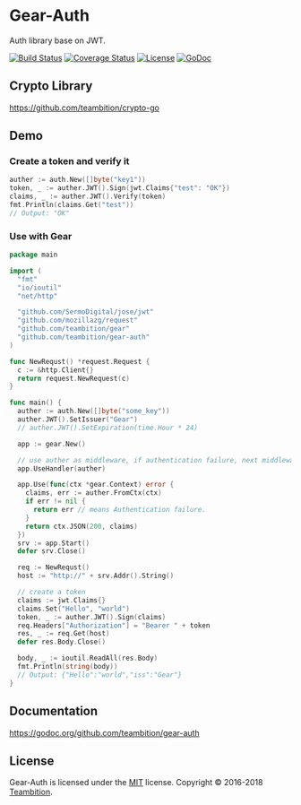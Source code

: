 # Gear-Auth

Auth library base on JWT.

[![Build Status](http://img.shields.io/travis/teambition/gear-auth.svg?style=flat-square)](https://travis-ci.org/teambition/gear-auth)
[![Coverage Status](http://img.shields.io/coveralls/teambition/gear-auth.svg?style=flat-square)](https://coveralls.io/r/teambition/gear-auth)
[![License](http://img.shields.io/badge/license-mit-blue.svg?style=flat-square)](https://raw.githubusercontent.com/teambition/gear-auth/master/LICENSE)
[![GoDoc](http://img.shields.io/badge/go-documentation-blue.svg?style=flat-square)](http://godoc.org/github.com/teambition/gear-auth)

## Crypto Library

https://github.com/teambition/crypto-go

## Demo

### Create a token and verify it

```go
auther := auth.New([]byte("key1"))
token, _ := auther.JWT().Sign(jwt.Claims{"test": "OK"})
claims, _ := auther.JWT().Verify(token)
fmt.Println(claims.Get("test"))
// Output: "OK"
```

### Use with Gear

```go
package main

import (
  "fmt"
  "io/ioutil"
  "net/http"

  "github.com/SermoDigital/jose/jwt"
  "github.com/mozillazg/request"
  "github.com/teambition/gear"
  "github.com/teambition/gear-auth"
)

func NewRequst() *request.Request {
  c := &http.Client{}
  return request.NewRequest(c)
}

func main() {
  auther := auth.New([]byte("some_key"))
  auther.JWT().SetIssuer("Gear")
  // auther.JWT().SetExpiration(time.Hour * 24)

  app := gear.New()

  // use auther as middleware, if authentication failure, next middleware will not run.
  app.UseHandler(auther)

  app.Use(func(ctx *gear.Context) error {
    claims, err := auther.FromCtx(ctx)
    if err != nil {
      return err // means Authentication failure.
    }
    return ctx.JSON(200, claims)
  })
  srv := app.Start()
  defer srv.Close()

  req := NewRequst()
  host := "http://" + srv.Addr().String()

  // create a token
  claims := jwt.Claims{}
  claims.Set("Hello", "world")
  token, _ := auther.JWT().Sign(claims)
  req.Headers["Authorization"] = "Bearer " + token
  res, _ := req.Get(host)
  defer res.Body.Close()

  body, _ := ioutil.ReadAll(res.Body)
  fmt.Println(string(body))
  // Output: {"Hello":"world","iss":"Gear"}
}
```

## Documentation

https://godoc.org/github.com/teambition/gear-auth

## License

Gear-Auth is licensed under the [MIT](https://github.com/teambition/gear-auth/blob/master/LICENSE) license.
Copyright &copy; 2016-2018 [Teambition](https://www.teambition.com).
